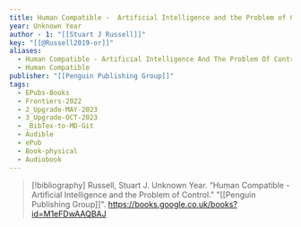 ```yaml
---
title: Human Compatible -  Artificial Intelligence and the Problem of Control
year: Unknown Year
author - 1: "[[Stuart J Russell]]"
key: "[[@Russell2019-or]]"
aliases:
  - Human Compatible - Artificial Intelligence And The Problem Of Control
  - Human Compatible
publisher: "[[Penguin Publishing Group]]"
tags:
  - EPubs-Books
  - Frontiers-2022
  - 2_Upgrade-MAY-2023
  - 3_Upgrade-OCT-2023
  - _BibTex-to-MD-Git
  - Audible
  - ePub
  - Book-physical
  - Audiobook
---
```


> [!bibliography]
> Russell, Stuart J. Unknown Year. “Human Compatible -  Artificial Intelligence and the Problem of Control.” "[[Penguin Publishing Group]]". https://books.google.co.uk/books?id=M1eFDwAAQBAJ